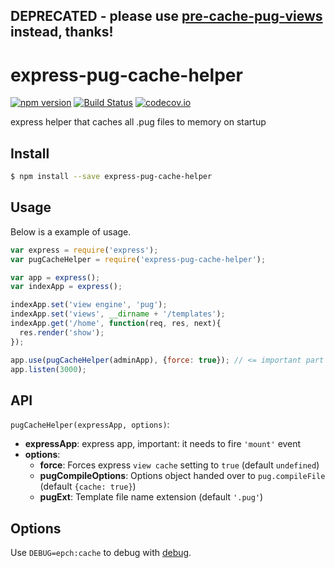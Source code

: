 ## DEPRECATED - please use [pre-cache-pug-views](https://github.com/ladjs/pre-cache-pug-views) instead, thanks!

# express-pug-cache-helper
[![npm version](https://badge.fury.io/js/express-pug-cache-helper.svg)](https://www.npmjs.com/package/express-pug-cache-helper) [![Build Status](https://travis-ci.org/Tickaroo/express-pug-cache-helper.svg?branch=master)](https://travis-ci.org/Tickaroo/express-pug-cache-helper) [![codecov.io](https://codecov.io/github/Tickaroo/express-pug-cache-helper/coverage.svg?branch=master)](https://codecov.io/github/Tickaroo/express-pug-cache-helper?branch=master)

express helper that caches all .pug files to memory on startup

## Install

```bash
$ npm install --save express-pug-cache-helper
```

## Usage

Below is a example of usage.

```javascript
var express = require('express');
var pugCacheHelper = require('express-pug-cache-helper');

var app = express();
var indexApp = express();

indexApp.set('view engine', 'pug');
indexApp.set('views', __dirname + '/templates');
indexApp.get('/home', function(req, res, next){
  res.render('show');
});

app.use(pugCacheHelper(adminApp), {force: true}); // <= important part
app.listen(3000);
```

## API

`pugCacheHelper(expressApp, options)`:

- **expressApp**: express app, important: it needs to fire `'mount'` event
- **options**:
  - **force**: Forces express `view cache` setting to `true` (default `undefined`)
  - **pugCompileOptions**: Options object handed over to `pug.compileFile` (default `{cache: true}`)
  - **pugExt**: Template file name extension (default `'.pug'`)


## Options

Use `DEBUG=epch:cache` to debug with [debug](https://www.npmjs.com/package/debug).
